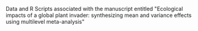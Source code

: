 Data and R Scripts associated with the manuscript entitled "Ecological impacts of a global plant invader: synthesizing mean and variance effects using multilevel meta-analysis"